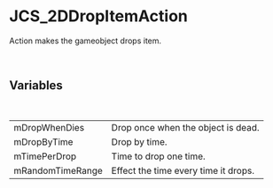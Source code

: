 <div id="content-header">
  <h1>JCS_2DDropItemAction</h1>
</div>

<p>
  Action makes the gameobject drops item.
</p>


<br/>
<h2>Variables</h2>
<br/>

<table>
  <tr>
    <td>mDropWhenDies</td>
    <td>Drop once when the object is dead.</td>
  </tr>
  <tr>
    <td>mDropByTime</td>
    <td>Drop by time.</td>
  </tr>
  <tr>
    <td>mTimePerDrop</td>
    <td>Time to drop one time.</td>
  </tr>
  <tr>
    <td>mRandomTimeRange</td>
    <td>Effect the time every time it drops.</td>
  </tr>
</table>
